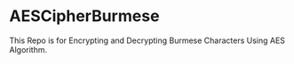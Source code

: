 # AESCipherBurmese
This Repo is for Encrypting and Decrypting Burmese Characters Using AES Algorithm.
